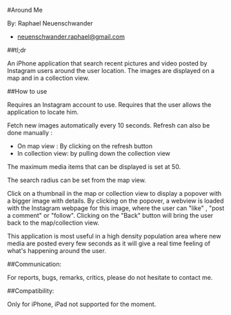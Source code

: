 #Around Me

By: Raphael Neuenschwander
- neuenschwander.raphael@gmail.com

##tl;dr

An iPhone application that search recent pictures and video posted by Instagram users around the user location. The images are displayed on a map and in a collection view.

##How to use

Requires an Instagram account to use.
Requires that the user allows the application to locate him.

Fetch new images automatically every 10 seconds. Refresh can also be done manually :
- On map view : By clicking on the refresh button
- In collection view: by pulling down the collection view

The maximum media items that can be displayed is set at 50. 

The search radius can be set from the map view.

Click on a thumbnail in the map or collection view to display a popover with a bigger image with details. By clicking on the popover, a webview is loaded with the Instagram webpage for this image, where the user can "like" , "post a comment" or "follow".
Clicking on the "Back" button will bring the user back to the map/collection view.

This application is most useful in a high density population area where new media are posted every few seconds as it will give a real time feeling of what's happening around the user.

##Communication:

For reports, bugs, remarks, critics, please do not hesitate to contact me.

##Compatibility:

Only for iPhone, iPad not supported for the moment.
